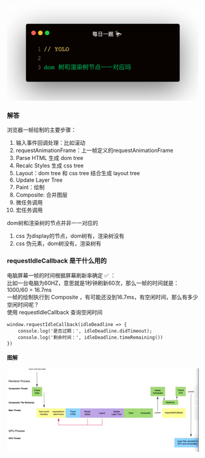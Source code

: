 
![](1.jpeg)

### 解答

浏览器一帧绘制的主要步骤：
1. 输入事件回调处理：比如滚动
2. requestAnimationFrame：上一帧定义的requestAnimationFrame
3. Parse HTML 生成 dom tree
4. Recalc Styles 生成 css tree
5. Layout：dom tree 和 css tree 结合生成 layout tree
6. Update Layer Tree
7. Paint：绘制
8. Composite: 合并图层
9. 微任务调用
10. 宏任务调用   

dom树和渲染树的节点并非一一对应的
1. css 为display的节点，dom树有，渲染树没有
2. css 伪元素，dom树没有，渲染树有   

### requestIdleCallback 是干什么用的
电脑屏幕一帧的时间根据屏幕刷新率确定 ✅ ：   
比如一台电脑为60HZ，意思就是1秒钟刷新60次，那么一帧的时间就是：1000/60 = 16.7ms   
一帧的绘制执行到 Composite ，有可能还没到16.7ms，有空闲时间，那么有多少空闲时间呢？   
使用 requestIdleCallback 查询空闲时间   

```
window.requestIdleCallback(idleDeadline => {
    console.log('是否过期：', idleDeadline.didTimeout);
    console.log('剩余时间：', idleDeadline.timeRemaining())
})
```


#### 图解

![](1.png)